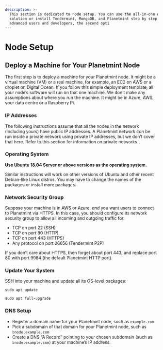 ```yaml
---
description: >-
  This section is dedicated to node setup. You can use the all-in-one docker
  solution or install Tendermint, MongoDB, and Planetmint step by step. For more
  advanced users and developers, the second opti
---
```


# Node Setup

## Deploy a Machine for Your Planetmint Node

The first step is to deploy a machine for your Planetmint node. It might be a virtual machine (VM) or a real machine, for example, an EC2 on AWS or a droplet on Digital Ocean. If you follow this simple deployment template, all your node’s software will run on that one machine. We don’t make any assumptions about where you run the machine. It might be in Azure, AWS, your data centre or a Raspberry Pi.

### IP Addresses

The following instructions assume that all the nodes in the network (including yours) have public IP addresses. A Planetmint network _can_ be run inside a private network using private IP addresses, but we don’t cover that here. Refer to this section for information on private networks.

### Operating System

**Use Ubuntu 18.04 Server or above versions as the operating system.**&#x20;

Similar instructions will work on other versions of Ubuntu and other recent Debian-like Linux distros. You may have to change the names of the packages or install more packages.

### **Network Security Group**

Suppose your machine is in AWS or Azure, _and_ you want users to connect to Planetmint via HTTPS. In this case, you should configure its network security group to allow all incoming and outgoing traffic for:

* TCP on port 22 (SSH)
* TCP on port 80 (HTTP)
* TCP on port 443 (HTTPS)
* Any protocol on port 26656 (Tendermint P2P)

If you don’t care about HTTPS, then forget about port 443, and replace port 80 with port 9984 (the default Planetmint HTTP port).

### Update Your System

SSH into your machine and update all its OS-level packages:&#x20;

`sudo apt update`&#x20;

`sudo apt full-upgrade`

### DNS Setup

* Register a domain name for your Planetmint node, such as `example.com`
* Pick a subdomain of that domain for your Planetmint node, such as `bnode.example.com`
* Create a DNS “A Record” pointing to your chosen subdomain (such as `bnode.example.com`) at your machine’s IP address.
